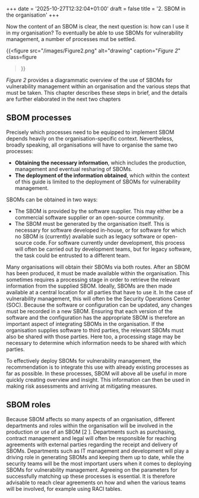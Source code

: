 +++
date = '2025-10-27T12:32:04+01:00'
draft = false
title = '2. SBOM in the organisation'
+++

Now the content of an SBOM is clear, the next question is: how can I use it in my organisation? To eventually be able to use SBOMs for vulnerability management, a number of processes mut be settled.

{{<figure 
src="/images/Figure2.png" 
alt="drawing"
caption="*Figure 2*"
class=figure
>}}

*Figure 2* provides a diagrammatic overview of the use of SBOMs for vulnerability management within an organisation and the various steps that must be taken. This chapter describes these steps in brief, and the details are further elaborated in the next two chapters

## SBOM processes
Precisely which processes need to be equipped to implement SBOM depends heavily on the organisation-specific context. Nevertheless, broadly speaking, all organisations will have to organise the same two processes:
- **Obtaining the necessary information**, which includes the production, management and eventual resharing of SBOMs.
- **The deployment of the information obtained**, which within the context of this guide is limited to the deployment of SBOMs for vulnerability management.

SBOMs can be obtained in two ways:
- The SBOM is provided by the software supplier. This may either be a commercial software supplier or an open-source community.
- The SBOM must be generated by the organisation itself. This is necessary for software developed in-house, or for software for which no SBOM is (currently) available such as legacy software or open-source code. For software currently under development, this process will often be carried out by development teams, but for legacy software, the task could be entrusted to a different team.


Many organisations will obtain their SBOMs via both routes. After an SBOM has been produced, it must be made available within the organisation. This sometimes requires a processing stage in order to retrieve the relevant information from the supplied SBOM.
Ideally, SBOMs are then made available at a central location for all parties that have to use it. In the case of vulnerability management, this will often be the Security Operations Center (SOC).
Because the software or configuration can be updated, any changes must be recorded in a new SBOM. Ensuring that each version of the software and the configuration has the appropriate SBOM is therefore an important aspect of integrating SBOMs in the organisation. 
If the organisation supplies software to third parties, the relevant SBOMs must also be shared with those
parties. 
Here too, a processing stage may be necessary to determine which information needs to be shared with which parties.

To effectively deploy SBOMs for vulnerability management, the recommendation is to integrate this use with already existing processes as far as possible. In these processes, SBOM will above all be useful in more quickly creating overview and insight. This information can then be used in making risk assessments and arriving at mitigating measures.

## SBOM roles
Because SBOM affects so many aspects of an organisation, different departments and roles within the organisation will be involved in the production or use of an SBOM [2 ]. Departments such as purchasing, contract management and legal will often be responsible for reaching agreements with external parties regarding the receipt and delivery of SBOMs. Departments such as IT management and development will play a driving role in generating SBOMs and keeping them up to date, while the security teams will be the most important users when it comes to deploying SBOMs for vulnerability management. Agreeing on the parameters for successfully matching up these processes is essential. It is therefore advisable to reach clear agreements on how and when the various teams will be involved, for example using RACI tables.

